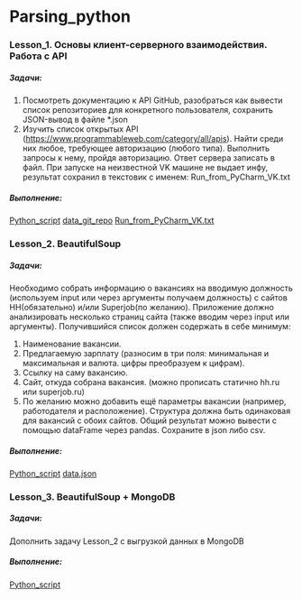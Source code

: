 # Parsing_python


### Lesson_1. Основы клиент-серверного взаимодействия. Работа с API
##### Задачи:
1. Посмотреть документацию к API GitHub, разобраться как вывести список репозиториев для конкретного 
пользователя, сохранить JSON-вывод в файле *.json
2. Изучить список открытых API (https://www.programmableweb.com/category/all/apis).
Найти среди них любое, требующее авторизацию (любого типа). Выполнить запросы к нему, пройдя авторизацию.
Ответ сервера записать в файл.
При запуске на неизвестной VK машине не выдает инфу, результат сохранил в текстовик с именем: Run_from_PyCharm_VK.txt
##### Выполнение:
[Python_script](https://github.com/ZoooMX/Parsing_python/blob/main/lesson_1/HW_lesson_1.py)
[data_git_repo](data_repo.json)
[Run_from_PyCharm_VK.txt](https://github.com/ZoooMX/Parsing_python/blob/main/lesson_1/Run_from_PyCharm_VK.txt)

### Lesson_2. BeautifulSoup
##### Задачи:
Необходимо собрать информацию о вакансиях на вводимую должность (используем input или через аргументы получаем должность) с сайтов HH(обязательно) и/или Superjob(по желанию). Приложение должно анализировать несколько страниц сайта (также вводим через input или аргументы). Получившийся список должен содержать в себе минимум:
1. Наименование вакансии.
2. Предлагаемую зарплату (разносим в три поля: минимальная и максимальная и валюта. цифры преобразуем к цифрам).
3. Ссылку на саму вакансию.
4. Сайт, откуда собрана вакансия. (можно прописать статично hh.ru или superjob.ru)
5. По желанию можно добавить ещё параметры вакансии (например, работодателя и расположение). Структура должна быть одинаковая для вакансий с обоих сайтов. Общий результат можно вывести с помощью dataFrame через pandas. Сохраните в json либо csv.
##### Выполнение:
[Python_script](https://github.com/ZoooMX/Parsing_python/blob/main/lesson_2/lesson_2.py)
[data.json](https://github.com/ZoooMX/Parsing_python/blob/main/lesson_2/data_hh.json)

### Lesson_3. BeautifulSoup + MongoDB
##### Задачи:
Дополнить задачу Lesson_2 с выгрузкой данных в MongoDB
##### Выполнение:
[Python_script](https://github.com/ZoooMX/Parsing_python/blob/main/lesson_3/lesson_3.py)
